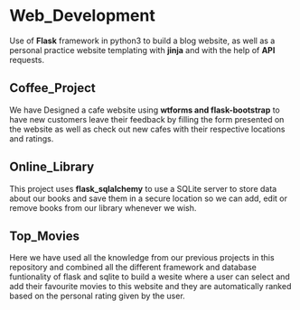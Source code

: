 # Web_Development
Use of **Flask** framework in python3 to build a blog website, as well as a personal practice website templating with **jinja** and with the help of **API** requests. 

## Coffee_Project
We have Designed a cafe website using **wtforms and flask-bootstrap** to have new customers leave their feedback by filling the form presented on the website as well as check out new cafes with their respective locations and ratings.

## Online_Library
This project uses **flask_sqlalchemy** to use a SQLite server to store data about our books and save them in a secure location so we can add, edit or remove books from our library whenever we wish.


## Top_Movies
Here we have used all the knowledge from our previous projects in this repository and combined all the different framework and database funtionality of flask and sqlite to build a wesite where a user can select and add their favourite movies to this website and they are automatically ranked based on the personal rating given by the user.